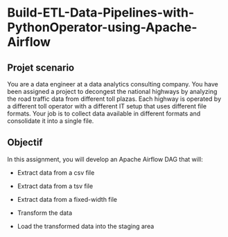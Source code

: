 # Build-ETL-Data-Pipelines-with-PythonOperator-using-Apache-Airflow
## Projet scenario
You are a data engineer at a data analytics consulting company. You have been assigned a project to decongest the national highways by analyzing the road traffic data from different toll plazas. Each highway is operated by a different toll operator with a different IT setup that uses different file formats. Your job is to collect data available in different formats and consolidate it into a single file.

## Objectif
In this assignment, you will develop an Apache Airflow DAG that will:

- Extract data from a csv file

- Extract data from a tsv file

- Extract data from a fixed-width file

- Transform the data

- Load the transformed data into the staging area